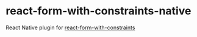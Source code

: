 # react-form-with-constraints-native

React Native plugin for [react-form-with-constraints](https://github.com/tkrotoff/react-form-with-constraints)
